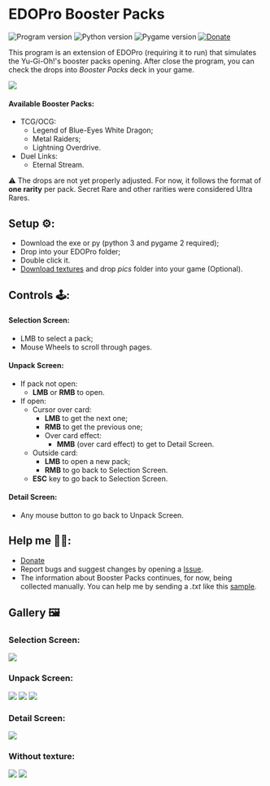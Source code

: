 # EDOPro Booster Packs

![Program version](https://img.shields.io/badge/Version-1.0.0-blueviolet?style=flat-square)
![Python version](https://img.shields.io/badge/Python-3.10-blue?style=flat-square)
![Pygame version](https://img.shields.io/badge/Pygame-2.1-green?style=flat-square)
[![Donate](https://img.shields.io/badge/Donate-Paypal-blue?style=flat-square)](https://www.paypal.com/donate?hosted_button_id=L53Z8HUNP7X66)

This program is an extension of EDOPro (requiring it to run) that simulates the Yu-Gi-Oh!'s booster packs opening.
After close the program, you can check the drops into *Booster Packs* deck in your game.

[![](https://i.ibb.co/c2C5rqc/print9.png)](https://www.youtube.com/watch?v=WR4_kItDj7A)

#### Available Booster Packs:
- TCG/OCG:
    - Legend of Blue-Eyes White Dragon;
    - Metal Raiders;
    - Lightning Overdrive.
- Duel Links:
    - Eternal Stream.

⚠️ The drops are not yet properly adjusted. For now, it follows the format of **one rarity** per pack. 
Secret Rare and other rarities were considered Ultra Rares.

## Setup ⚙️:
- Download the exe or py (python 3 and pygame 2 required);
- Drop into your EDOPro folder;
- Double click it.
- [Download textures](https://mega.nz/folder/HNlkVLKa#_DIZPXg8ZFKMp5--m-lT3Q) and drop *pics* folder into your game (Optional).

## Controls 🕹️:
#### Selection Screen:
- LMB to select a pack;
- Mouse Wheels to scroll through pages.
#### Unpack Screen:
- If pack not open:
    - **LMB** or **RMB** to open.
- If open:
    - Cursor over card:
        - **LMB** to get the next one;
        - **RMB** to get the previous one;
        - Over card effect:
            - **MMB** (over card effect) to get to Detail Screen.
    - Outside card:    
        - **LMB** to open a new pack;
        - **RMB** to go back to Selection Screen.
    - **ESC** key to go back to Selection Screen.
#### Detail Screen:
- Any mouse button to go back to Unpack Screen.

## Help me 🙏🏻:
- [Donate](https://www.paypal.com/donate?hosted_button_id=L53Z8HUNP7X66)
- Report bugs and suggest changes by opening a [Issue](http://tinyurl.com/3ms6ukfa). 
- The information about Booster Packs continues, for now, being collected manually. You can help me by sending a
  *.txt* like this [sample](https://tinyurl.com/3thbju8a).
  
## Gallery 🖼️
### Selection Screen:
![](https://i.ibb.co/SNyWX6d/epbp-1000-1.png)
### Unpack Screen:
![](https://i.ibb.co/qC5w9Gy/print-3.png)
![](https://i.ibb.co/4gc8fdp/print-5.png)
![](https://i.ibb.co/FqzkxfS/epbp-1000-2.png)
### Detail Screen:
![](https://i.ibb.co/NWjrKdz/print6.png)
### Without texture:
![](https://i.ibb.co/qYJ2x5t/print7.png)
![](https://i.ibb.co/0V92znQ/epbp-1000-3.png)

